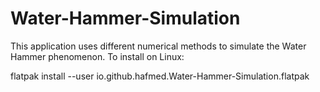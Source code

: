 # Water-Hammer-Simulation
 This application uses different numerical methods to simulate the Water Hammer phenomenon.
 To install on Linux:

flatpak install --user io.github.hafmed.Water-Hammer-Simulation.flatpak
